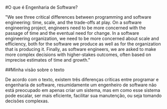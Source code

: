 #O que é Engenharia de Software?

"We see three critical differences between programming and software engineering: time, scale, and the trade-offs at play. On a software engineering project, 
engineers need to be more concerned with the passage of time and the eventual need for change. In a software engineering organization, we need to be more concerned about scale and efficiency, 
both for the software we produce as well as for the organization that is producing it. Finally, as software engineers, we are asked to make more complex decisions with higher-stakes outcomes,
often based on imprecise estimates of time and growth."

##Minha visão sobre o texto

De acordo com o texto, existem três diferenças críticas entre programar e engenharia de software, resumidamente um engenheiro de software não está preocupado em apenas criar um sistema,
mas em como esse sistema pode escalar, ser mais eficiente, facilitar sua manutenção, ou seja tomando decisões complexas.
